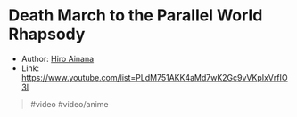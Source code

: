 # Death March to the Parallel World Rhapsody

- Author: [Hiro Ainana](Hiro%20Ainana.md)
- Link: https://www.youtube.com/list=PLdM751AKK4aMd7wK2Gc9vVKpIxVrfIO3l

> #video #video/anime
